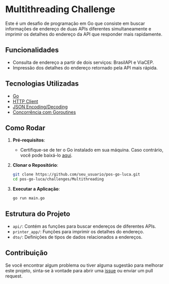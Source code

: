 # Multithreading Challenge

Este é um desafio de programação em Go que consiste em buscar informações de endereço de duas APIs diferentes simultaneamente e imprimir os detalhes do endereço da API que responder mais rapidamente.

## Funcionalidades

- Consulta de endereço a partir de dois serviços: BrasilAPI e ViaCEP.
- Impressão dos detalhes do endereço retornado pela API mais rápida.

## Tecnologias Utilizadas

- [Go](https://golang.org/)
- [HTTP Client](https://pkg.go.dev/net/http)
- [JSON Encoding/Decoding](https://pkg.go.dev/encoding/json)
- [Concorrência com Goroutines](https://tour.golang.org/concurrency/1)

## Como Rodar

1. **Pré-requisitos**:
    - Certifique-se de ter o Go instalado em sua máquina. Caso contrário, você pode baixá-lo [aqui](https://golang.org/dl/).

2. **Clonar o Repositório**:
    ```bash
    git clone https://github.com/seu_usuario/pos-go-luca.git
    cd pos-go-luca/challenges/Multithreading
    ```

3. **Executar a Aplicação**:
    ```bash
    go run main.go
    ```

## Estrutura do Projeto

- `api/`: Contém as funções para buscar endereços de diferentes APIs.
- `printer_app/`: Funções para imprimir os detalhes do endereço.
- `dto/`: Definições de tipos de dados relacionados a endereços.

## Contribuição

Se você encontrar algum problema ou tiver alguma sugestão para melhorar este projeto, sinta-se à vontade para abrir uma [issue](https://github.com/seu_usuario/pos-go-luca/issues) ou enviar um pull request.
